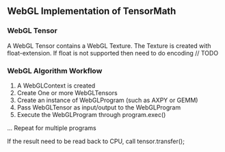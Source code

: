 ## WebGL Implementation of TensorMath

### WebGL Tensor
A WebGL Tensor contains a WebGL Texture.
The Texture is created with float-extension.
If float is not supported then need to do encoding //  TODO

### WebGL Algorithm Workflow
1. A WebGLContext is created
2. Create One or more WebGLTensors
3. Create an instance of WebGLProgram (such as AXPY or GEMM)
4. Pass WebGLTensor as input/output to the WebGLProgram
5. Execute the WebGLProgram through program.exec()

... Repeat for multiple programs

If the result need to be read back to CPU, call tensor.transfer();

